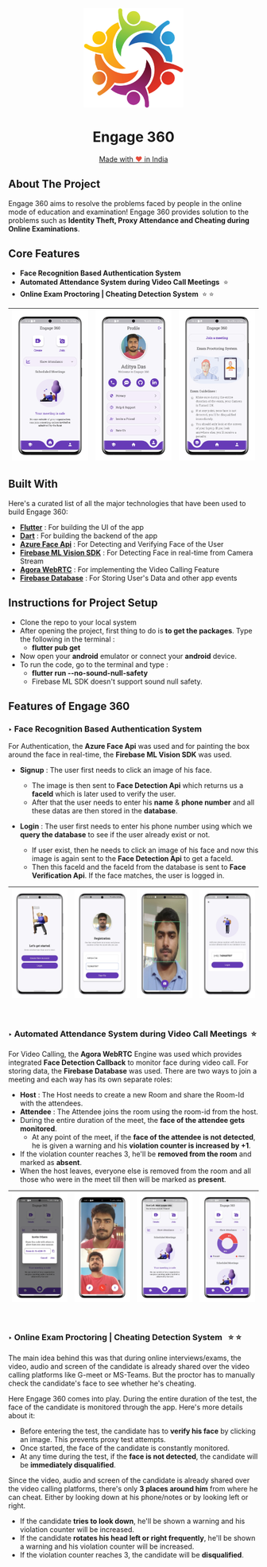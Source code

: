 <!-- PROJECT LOGO -->
<div align=center>
    <img width=200 src="https://github.com/aditya3901/engage-360/blob/master/assets/images/appicon.png" alt="Logo" width="200" height="200">
    <h1>Engage 360</h1>
    <a href="https://madewithlove.org.in" target="_blank">Made with <span style="color: #e74c3c">&hearts;</span> in India</a>
</div>

## About The Project

Engage 360 aims to resolve the problems faced by people in the online mode of education and examination! Engage 360 provides solution to the problems such as <b>Identity Theft, Proxy Attendance and Cheating during Online Examinations</b>.

## Core Features

* <b>Face Recognition Based Authentication System</b>
* <b>Automated Attendance System during Video Call Meetings</b>&nbsp;&nbsp;⭐
* <b>Online Exam Proctoring | Cheating Detection System</b>&nbsp;&nbsp;⭐&nbsp;⭐

|![](https://github.com/aditya3901/aditya3901/blob/main/Engage-360/pic_1.png)|![](https://github.com/aditya3901/aditya3901/blob/main/Engage-360/pic_2.png)|![](https://github.com/aditya3901/aditya3901/blob/main/Engage-360/pic_3.png)|
|-|-|-|

## Built With

Here's a curated list of all the major technologies that have been used to build Engage 360: 

* <b>[Flutter](https://flutter.dev/)</b> : For building the UI of the app
* <b>[Dart](https://dart.dev/)</b> : For building the backend of the app
* <b>[Azure Face Api](https://azure.microsoft.com/en-in/services/cognitive-services/face/)</b> : For Detecting and Verifying Face of the User
* <b>[Firebase ML Vision SDK](https://developers.google.com/ml-kit/vision/face-detection)</b> : For Detecting Face in real-time from Camera Stream
* <b>[Agora WebRTC](https://www.agora.io/en/)</b> : For implementing the Video Calling Feature
* <b>[Firebase Database](https://firebase.google.com/docs/database)</b> : For Storing User's Data and other app events

## Instructions for Project Setup
* Clone the repo to your local system
* After opening the project, first thing to do is **to get the packages**. Type the following in the terminal :
    - **flutter pub get**
* Now open your **android** emulator or connect your **android** device.
* To run the code, go to the terminal and type : 
    - **flutter run --no-sound-null-safety**
    - Firebase ML SDK doesn't support sound null safety. 

## Features of Engage 360
### ‣ Face Recognition Based Authentication System 
For Authentication, the **Azure Face Api** was used and for painting the box around the face in real-time, the **Firebase ML Vision SDK** was used.

* **Signup** : The user first needs to click an image of his face. 
    * The image is then sent to **Face Detection Api** which returns us a **faceId** which is later used to verify the user. 
    * After that the user needs to enter his **name** & **phone number** and all these datas are then stored in the **database**. 

* **Login** : The user first needs to enter his phone number using which we **query the database** to see if the user already exist or not. 
    * If user exist, then he needs to click an image of his face and now this image is again sent to the **Face Detection Api** to get a faceId. 
    * Then this faceId and the faceId from the database is sent to **Face Verification Api**. If the face matches, the user is logged in. 

|![](https://github.com/aditya3901/aditya3901/blob/main/Engage-360/pic_4.png)|![](https://github.com/aditya3901/aditya3901/blob/main/Engage-360/pic_5.png)|![](https://github.com/aditya3901/aditya3901/blob/main/Engage-360/pic_6.png)|![](https://github.com/aditya3901/aditya3901/blob/main/Engage-360/pic_7.png)|
|-|-|-|-|
<br>

### ‣ Automated Attendance System during Video Call Meetings &nbsp;⭐
For Video Calling, the **Agora WebRTC** Engine was used which provides integrated **Face Detection Callback** to monitor face during video call. For storing data, the **Firebase Database** was used. There are two ways to join a meeting and each way has its own separate roles: 

* **Host** : The Host needs to create a new Room and share the Room-Id with the attendees.
* **Attendee** : The Attendee joins the room using the room-id from the host. 
* During the entire duration of the meet, the **face of the attendee gets monitored**.
    * At any point of the meet, if the **face of the attendee is not detected**, he is given a warning and his **violation counter is increased by +1**.
* If the violation counter reaches 3, he'll be **removed from the room** and marked as **absent**.
* When the host leaves, everyone else is removed from the room and all those who were in the meet till then will be marked as **present**. 

|![](https://github.com/aditya3901/aditya3901/blob/main/Engage-360/pic_8.png)|![](https://github.com/aditya3901/aditya3901/blob/main/Engage-360/pic_9.png)|![](https://github.com/aditya3901/aditya3901/blob/main/Engage-360/pic_10.png)|![](https://github.com/aditya3901/aditya3901/blob/main/Engage-360/pic_11.png)|
|-|-|-|-|
<br>

### ‣ Online Exam Proctoring | Cheating Detection System &nbsp;&nbsp;⭐&nbsp;⭐
The main idea behind this was that during online interviews/exams, the video, audio and screen of the candidate is already shared over the video calling platforms like G-meet or MS-Teams. But the proctor has to manually check the candidate's face to see whether he's cheating.

Here Engage 360 comes into play. During the entire duration of the test, the face of the candidate is monitored through the app. Here's more details about it: 

* Before entering the test, the candidate has to **verify his face** by clicking an image. This prevents proxy test attempts.
* Once started, the face of the candidate is constantly monitored.
* At any time during the test, if the **face is not detected**, the candidate will be **immediately disqualified**. 

Since the video, audio and screen of the candidate is already shared over the video calling platforms, there's only **3 places around him** from where he can cheat. Either by looking down at his phone/notes or by looking left or right.

* If the candidate **tries to look down**, he'll be shown a warning and his violation counter will be increased.
* If the candidate **rotates his head left or right frequently**, he'll be shown a warning and his violation counter will be increased.
* If the violation counter reaches 3, the candidate will be **disqualified**.
